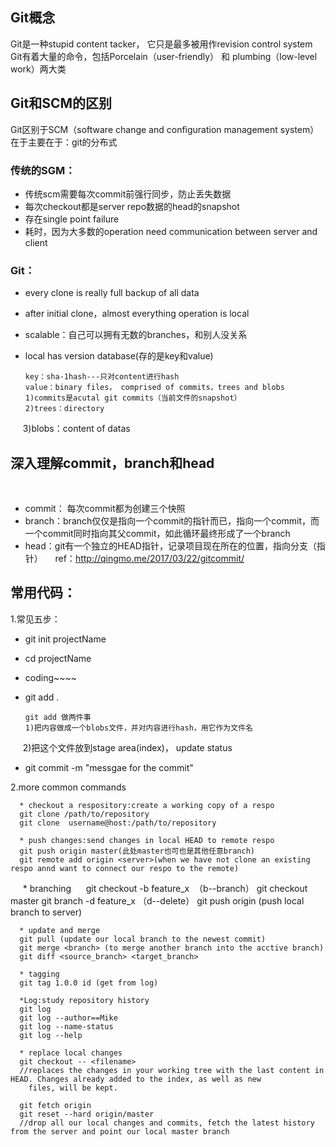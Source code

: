 ## Git概念
Git是一种stupid content tacker， 它只是最多被用作revision control system
Git有着大量的命令，包括Porcelain（user-friendly） 和 plumbing（low-level work）两大类

## Git和SCM的区别
Git区别于SCM（software change and configuration management system）在于主要在于：git的分布式
### 传统的SGM：
* 传统scm需要每次commit前强行同步，防止丢失数据
* 每次checkout都是server repo数据的head的snapshot
* 存在single point failure
* 耗时，因为大多数的operation need communication between server and client

### Git：
* every clone is really full backup of all data
* after initial clone，almost everything operation is local
* scalable：自己可以拥有无数的branches，和别人没关系
* local has version database(存的是key和value)

      key：sha-1hash---只对content进行hash
      value：binary files， comprised of commits，trees and blobs
      1)commits是acutal git commits（当前文件的snapshot）
      2)trees：directory
      3)blobs：content of datas
## 深入理解commit，branch和head
    
* commit： 每次commit都为创建三个快照 
* branch：branch仅仅是指向一个commit的指针而已，指向一个commit，而一个commit同时指向其父commit，如此循环最终形成了一个branch 
* head：git有一个独立的HEAD指针，记录项目现在所在的位置，指向分支（指针） 
    
    ref：http://qingmo.me/2017/03/22/gitcommit/
    
## 常用代码：

1.常见五步：
* git init projectName
* cd projectName
* coding~~~~
* git add .

      git add 做两件事
      1)把内容做成一个blobs文件，并对内容进行hash，用它作为文件名
      2)把这个文件放到stage area(index)， update status

* git commit -m "messgae for the commit"

2.more common commands
      
      * checkout a respository:create a working copy of a respo
      git clone /path/to/repository
      git clone  username@host:/path/to/repository
      
      * push changes:send changes in local HEAD to remote respo
      git push origin master(此处master也可也是其他任意branch)
      git remote add origin <server>(when we have not clone an existing respo annd want to connect our respo to the remote)
      
      * branching 
      git checkout -b feature_x  （b--branch）
      git checkout master
      git branch -d feature_x （d--delete）
      git push origin <branch> (push local branch to server)
      
      * update and merge
      git pull (update our local branch to the newest commit)
      git merge <branch> (to merge another branch into the acctive branch)
      git diff <source_branch> <target_branch>
      
      * tagging
      git tag 1.0.0 id (get from log)
      
      *Log:study repository history
      git log
      git log --author==Mike
      git log --name-status
      git log --help
      
      * replace local changes
      git checkout -- <filename> 
      //replaces the changes in your working tree with the last content in HEAD. Changes already added to the index, as well as new   
        files, will be kept.
      
      git fetch origin
      git reset --hard origin/master
      //drop all our local changes and commits, fetch the latest history from the server and point our local master branch 

    


